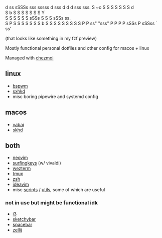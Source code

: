 d ss      sSSSs   sss sssss d sss  d d      d sss     sss. 
S   ~o   S     S      S     S      S S      S       d      
S     b S       S     S     S      S S      S       Y      
S     S S       S     S     S sSSs S S      S sSSs    ss.  
S     P S       S     S     S      S S      S            b 
S    S   S     S      S     S      S S      S            P 
P ss"     "sss"       P     P      P P sSSs P sSSss ` ss'  

(that looks like something in my fzf preview)

Mostly functional personal dotfiles and other config for macos + linux

Managed with [chezmoi](https://chezmoi.io)
## linux
- [bspwm](dot_config/bspwm)
- [sxhkd](dot_config/sxhkd)
- misc boring pipewire and systemd config
## macos
- [yabai](dot_config/yabai)
- [skhd](dot_config/skhd)
## both
- [neovim](dot_config/nvim)
- [surfingkeys](dot_config/surfingkeys) (w/ vivaldi)
- [wezterm](dot_config/wezterm)
- [tmux](dot_config/tmux)
- [zsh](dot_config/zsh)
- [ideavim](dot_ideavimrc)
- misc [scripts](dot_config/scripts) / [utils](dot_config/utils), some of which are useful
### not in use but might be functional idk
- [i3](archive/i3)
- [sketchybar](archive/sketchybar)
- [spacebar](dot_config/spacebar)
- [zellij](dot_config/zellij)
